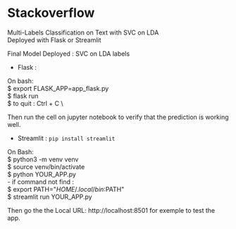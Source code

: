 # Stackoverflow
Multi-Labels Classification on Text with SVC on LDA  \
Deployed with Flask or Streamlit

Final Model Deployed : SVC on LDA labels

- Flask : 

On bash: \
        $ export FLASK_APP=app_flask.py \
        $ flask run \
        $ to quit : Ctrl + C \
        
Then run the cell on jupyter notebook to verify that the prediction is working well.

- Streamlit : `pip install streamlit`

On Bash: \
        $ python3 -m venv venv \
        $ source venv/bin/activate \
        $ python   YOUR_APP.py \
        - if command not find : \
        $ export PATH="$HOME/.local/bin:$PATH" \
        $ streamlit run YOUR_APP.py 
        
Then go the the  Local URL: http://localhost:8501 for exemple to test the app.
